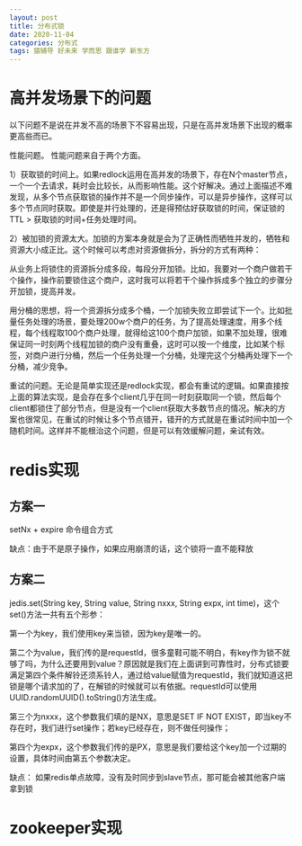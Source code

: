 ```yaml
---
layout: post
title: 分布式锁
date: 2020-11-04
categories: 分布式
tags: 猿辅导 好未来 学而思 跟谁学 新东方
---
```



# 高并发场景下的问题  
 

以下问题不是说在并发不高的场景下不容易出现，只是在高并发场景下出现的概率更高些而已。

 

性能问题。 性能问题来自于两个方面。

 

1）获取锁的时间上。如果redlock运用在高并发的场景下，存在N个master节点，一个一个去请求，耗时会比较长，从而影响性能。这个好解决。通过上面描述不难发现，从多个节点获取锁的操作并不是一个同步操作，可以是异步操作，这样可以多个节点同时获取。即使是并行处理的，还是得预估好获取锁的时间，保证锁的TTL > 获取锁的时间+任务处理时间。

 

2）被加锁的资源太大。加锁的方案本身就是会为了正确性而牺牲并发的，牺牲和资源大小成正比。这个时候可以考虑对资源做拆分，拆分的方式有两种：

 

从业务上将锁住的资源拆分成多段，每段分开加锁。比如，我要对一个商户做若干个操作，操作前要锁住这个商户，这时我可以将若干个操作拆成多个独立的步骤分开加锁，提高并发。

用分桶的思想，将一个资源拆分成多个桶，一个加锁失败立即尝试下一个。比如批量任务处理的场景，要处理200w个商户的任务，为了提高处理速度，用多个线程，每个线程取100个商户处理，就得给这100个商户加锁，如果不加处理，很难保证同一时刻两个线程加锁的商户没有重叠，这时可以按一个维度，比如某个标签，对商户进行分桶，然后一个任务处理一个分桶，处理完这个分桶再处理下一个分桶，减少竞争。

 

重试的问题。无论是简单实现还是redlock实现，都会有重试的逻辑。如果直接按上面的算法实现，是会存在多个client几乎在同一时刻获取同一个锁，然后每个client都锁住了部分节点，但是没有一个client获取大多数节点的情况。解决的方案也很常见，在重试的时候让多个节点错开，错开的方式就是在重试时间中加一个随机时间。这样并不能根治这个问题，但是可以有效缓解问题，亲试有效。



# redis实现


## 方案一

setNx + expire 命令组合方式

缺点：由于不是原子操作，如果应用崩溃的话，这个锁将一直不能释放

## 方案二

jedis.set(String key, String value, String nxxx, String expx, int time)，这个set()方法一共有五个形参：

第一个为key，我们使用key来当锁，因为key是唯一的。

第二个为value，我们传的是requestId，很多童鞋可能不明白，有key作为锁不就够了吗，为什么还要用到value？原因就是我们在上面讲到可靠性时，分布式锁要满足第四个条件解铃还须系铃人，通过给value赋值为requestId，我们就知道这把锁是哪个请求加的了，在解锁的时候就可以有依据。requestId可以使用UUID.randomUUID().toString()方法生成。

第三个为nxxx，这个参数我们填的是NX，意思是SET IF NOT EXIST，即当key不存在时，我们进行set操作；若key已经存在，则不做任何操作；

第四个为expx，这个参数我们传的是PX，意思是我们要给这个key加一个过期的设置，具体时间由第五个参数决定。


缺点：
如果redis单点故障，没有及时同步到slave节点，那可能会被其他客户端拿到锁

# zookeeper实现

